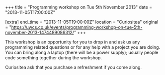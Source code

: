 +++
title = "Programming workshop on Tue 5th November 2013"
date = "2013-11-05T17:00:00Z"

[extra]
end_time = "2013-11-05T19:00:00Z"
location = "Curiositea"
original = "https://uwcs.co.uk/events/programming-workshop-on-tue-5th-november-2013-1474489086312/"
+++

This workshop is an opportunity for you to drop in and ask us any programming related questions or for any help with a project you are doing. You can bring along a laptop (there will be a power supply); usually people code something together during the workshop.

Curiositea ask that you purchase a refreshment if you come along.

